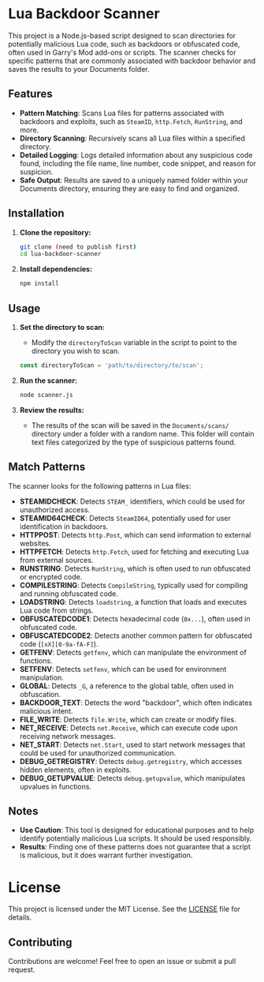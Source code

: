 # Lua Backdoor Scanner

This project is a Node.js-based script designed to scan directories for potentially malicious Lua code, such as backdoors or obfuscated code, often used in Garry's Mod add-ons or scripts. The scanner checks for specific patterns that are commonly associated with backdoor behavior and saves the results to your Documents folder.

## Features

- **Pattern Matching**: Scans Lua files for patterns associated with backdoors and exploits, such as `SteamID`, `http.Fetch`, `RunString`, and more.
- **Directory Scanning**: Recursively scans all Lua files within a specified directory.
- **Detailed Logging**: Logs detailed information about any suspicious code found, including the file name, line number, code snippet, and reason for suspicion.
- **Safe Output**: Results are saved to a uniquely named folder within your Documents directory, ensuring they are easy to find and organized.

## Installation

1. **Clone the repository:**
   ```bash
   git clone (need to publish first)
   cd lua-backdoor-scanner
   ```

2. **Install dependencies:**
   ```bash
   npm install
   ```

## Usage

1. **Set the directory to scan:**
   - Modify the `directoryToScan` variable in the script to point to the directory you wish to scan.
   ```javascript
   const directoryToScan = 'path/to/directory/to/scan';
   ```

2. **Run the scanner:**
   ```bash
   node scanner.js
   ```

3. **Review the results:**
   - The results of the scan will be saved in the `Documents/scans/` directory under a folder with a random name. This folder will contain text files categorized by the type of suspicious patterns found.

## Match Patterns

The scanner looks for the following patterns in Lua files:

- **STEAMIDCHECK**: Detects `STEAM_` identifiers, which could be used for unauthorized access.
- **STEAMID64CHECK**: Detects `SteamID64`, potentially used for user identification in backdoors.
- **HTTPPOST**: Detects `http.Post`, which can send information to external websites.
- **HTTPFETCH**: Detects `http.Fetch`, used for fetching and executing Lua from external sources.
- **RUNSTRING**: Detects `RunString`, which is often used to run obfuscated or encrypted code.
- **COMPILESTRING**: Detects `CompileString`, typically used for compiling and running obfuscated code.
- **LOADSTRING**: Detects `loadstring`, a function that loads and executes Lua code from strings.
- **OBFUSCATEDCODE1**: Detects hexadecimal code (`0x...`), often used in obfuscated code.
- **OBFUSCATEDCODE2**: Detects another common pattern for obfuscated code (`[xX][0-9a-fA-F]`).
- **GETFENV**: Detects `getfenv`, which can manipulate the environment of functions.
- **SETFENV**: Detects `setfenv`, which can be used for environment manipulation.
- **GLOBAL**: Detects `_G`, a reference to the global table, often used in obfuscation.
- **BACKDOOR_TEXT**: Detects the word "backdoor", which often indicates malicious intent.
- **FILE_WRITE**: Detects `file.Write`, which can create or modify files.
- **NET_RECEIVE**: Detects `net.Receive`, which can execute code upon receiving network messages.
- **NET_START**: Detects `net.Start`, used to start network messages that could be used for unauthorized communication.
- **DEBUG_GETREGISTRY**: Detects `debug.getregistry`, which accesses hidden elements, often in exploits.
- **DEBUG_GETUPVALUE**: Detects `debug.getupvalue`, which manipulates upvalues in functions.

## Notes

- **Use Caution**: This tool is designed for educational purposes and to help identify potentially malicious Lua scripts. It should be used responsibly.
- **Results**: Finding one of these patterns does not guarantee that a script is malicious, but it does warrant further investigation.

# License
This project is licensed under the MIT License. See the [LICENSE](license.md) file for details.

## Contributing

Contributions are welcome! Feel free to open an issue or submit a pull request.